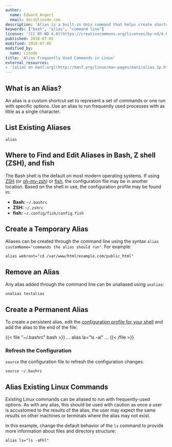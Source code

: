 ```yaml
---
author:
  name: Edward Angert
  email: docs@linode.com
description: 'Alias is a built-in Unix command that helps create shortcuts to frequently used commands. This guide shows how to create and remove aliases.'
keywords: ["bash", "alias", "command line"]
license: '[CC BY-ND 4.0](https://creativecommons.org/licenses/by-nd/4.0)'
published: 2018-07-05
modified: 2018-07-05
modified_by:
  name: Linode
title: 'Alias Frequently Used Commands in Linux'
external_resources:
- '[alias on man7.org](http://man7.org/linux/man-pages/man1/alias.1p.html)'
---
```


## What is an Alias?

An alias is a custom shortcut set to represent a set of commands or one run with specific options. Use an alias to run frequently used processes with as little as a single character.

## List Existing Aliases

    alias

## Where to Find and Edit Aliases in Bash, Z shell (ZSH), and fish

The Bash shell is the default on most modern operating systems. If using [ZSH](https://en.wikipedia.org/wiki/Z_shell) (or [oh-my-zsh](https://ohmyz.sh/)) or [fish](https://fishshell.com/), the configuration file may be in another location. Based on the shell in use, the configuration profile may be found in:

* **Bash:** `~/.bashrc`
* **ZSH:** `~/.zshrc`
* **fish:** `~/.config/fish/config.fish`

## Create a Temporary Alias

Aliases can be created through the command line using the syntax `alias customName="commands the alias should run"`. For example:

    alias webroot="cd /var/www/html/example.com/public_html"

## Remove an Alias

Any alias added through the command line can be unaliased using `unalias`:

    unalias testalias

## Create a Permanent Alias

To create a persistent alias, edit the [configuration profile for your shell](#where-to-find-aliases-in-bash-zsh-and-fish) and add the alias to the end of the file:

{{< file "~/.bashrc" bash >}}
...
alias la="ls -al"
...
{{< /file >}}

### Refresh the Configuration

`source` the configuration file to refresh the configuration changes:

    source ~/.bashrc

## Alias Existing Linux Commands

Existing Linux commands can be aliased to run with frequently-used options. As with any alias, this should be used with caution as once a user is accustomed to the results of the alias, the user may expect the same results on other machines or terminals where the alias may not exist.

In this example, change the default behavior of the `ls` command to provide more information about files and directory structure:

    alias ls="ls -aFhl"
